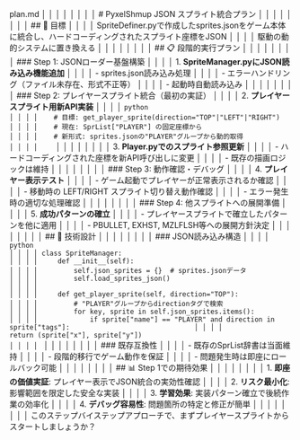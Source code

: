 plan.md                                                                                                  │ │
│ │                                                                                                          │ │
│ │ # PyxelShmup JSON スプライト統合プラン                                                                   │ │
│ │                                                                                                          │ │
│ │ ## 🎯 目標                                                                                               │ │
│ │ SpriteDefiner.pyで作成したsprites.jsonをゲーム本体に統合し、ハードコーディングされたスプライト座標をJSON │ │
│ │ 駆動の動的システムに置き換える                                                                           │ │
│ │                                                                                                          │ │
│ │ ## 📋 段階的実行プラン                                                                                   │ │
│ │                                                                                                          │ │
│ │ ### Step 1: JSONローダー基盤構築                                                                         │ │
│ │ 1. **SpriteManager.pyにJSON読み込み機能追加**                                                            │ │
│ │    - sprites.json読み込み処理                                                                            │ │
│ │    - エラーハンドリング（ファイル未存在、形式不正等）                                                    │ │
│ │    - 起動時自動読み込み                                                                                  │ │
│ │                                                                                                          │ │
│ │ ### Step 2: プレイヤースプライト統合（最初の実証）                                                       │ │
│ │ 2. **プレイヤースプライト用新API実装**                                                                   │ │
│ │    ```python                                                                                             │ │
│ │    # 目標: get_player_sprite(direction="TOP"|"LEFT"|"RIGHT")                                             │ │
│ │    # 現在: SprList["PLAYER"] の固定座標から                                                              │ │
│ │    # 新形式: sprites.jsonの"PLAYER"グループから動的取得                                                  │ │
│ │    ```                                                                                                   │ │
│ │                                                                                                          │ │
│ │ 3. **Player.pyでのスプライト参照更新**                                                                   │ │
│ │    - ハードコーディングされた座標を新API呼び出しに変更                                                   │ │
│ │    - 既存の描画ロジックは維持                                                                            │ │
│ │                                                                                                          │ │
│ │ ### Step 3: 動作確認・デバッグ                                                                           │ │
│ │ 4. **プレイヤー表示テスト**                                                                              │ │
│ │    - ゲーム起動でプレイヤーが正常表示されるか確認                                                        │ │
│ │    - 移動時の LEFT/RIGHT スプライト切り替え動作確認                                                      │ │
│ │    - エラー発生時の適切な処理確認                                                                        │ │
│ │                                                                                                          │ │
│ │ ### Step 4: 他スプライトへの展開準備                                                                     │ │
│ │ 5. **成功パターンの確立**                                                                                │ │
│ │    - プレイヤースプライトで確立したパターンを他に適用                                                    │ │
│ │    - PBULLET, EXHST, MZLFLSH等への展開方針決定                                                           │ │
│ │                                                                                                          │ │
│ │ ## 🔧 技術設計                                                                                           │ │
│ │                                                                                                          │ │
│ │ ### JSON読み込み構造                                                                                     │ │
│ │ ```python                                                                                                │ │
│ │ class SpriteManager:                                                                                     │ │
│ │     def __init__(self):                                                                                  │ │
│ │         self.json_sprites = {}  # sprites.jsonデータ                                                     │ │
│ │         self.load_sprites_json()                                                                         │ │
│ │                                                                                                          │ │
│ │     def get_player_sprite(self, direction="TOP"):                                                        │ │
│ │         # "PLAYER"グループからdirectionタグで検索                                                        │ │
│ │         for key, sprite in self.json_sprites.items():                                                    │ │
│ │             if sprite["name"] == "PLAYER" and direction in sprite["tags"]:                               │ │
│ │                 return (sprite["x"], sprite["y"])                                                        │ │
│ │ ```                                                                                                      │ │
│ │                                                                                                          │ │
│ │ ### 既存互換性                                                                                           │ │
│ │ - 既存のSprList辞書は当面維持                                                                            │ │
│ │ - 段階的移行でゲーム動作を保証                                                                           │ │
│ │ - 問題発生時は即座にロールバック可能                                                                     │ │
│ │                                                                                                          │ │
│ │ ## 📊 Step 1での期待効果                                                                                 │ │
│ │                                                                                                          │ │
│ │ 1. **即座の価値実証**: プレイヤー表示でJSON統合の実効性確認                                              │ │
│ │ 2. **リスク最小化**: 影響範囲を限定した安全な実装                                                        │ │
│ │ 3. **学習効果**: 実装パターン確立で後続作業の効率化                                                      │ │
│ │ 4. **デバッグ容易性**: 問題箇所の特定と修正が簡単                                                        │ │
│ │                                                                                                          │ │
│ │ このステップバイステップアプローチで、まずプレイヤースプライトからスタートしましょうか？    